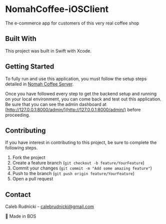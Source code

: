 # NomahCoffee-iOSClient

The e-commerce app for customers of this very real coffee shop

## Built With

This project was built in Swift with Xcode.

## Getting Started

To fully run and use this application, you must follow the setup steps detailed in [Nomah Coffee Server](https://www.github.com/NomahCoffee/NomahCoffee-Server).

Once you have followed every step to get the backend setup and running on your local environment, you can come back and test out this application. Be sure that you can see the admin dashboard at [http://127.0.0.1:8000/admin/](http://127.0.0.1:8000/admin/) before proceeding.

## Contributing

If you have interest in contributing to this project, be sure to complete the following steps.
1. Fork the project
2. Create a feature branch (`git checkout -b feature/YourFeature`)
3. Commit your changes (`git commit -m "Add some amazing feature"`)
4. Push to the branch (`git push origin feature/YourFeature`)
5. Open a pull request

## Contact

Caleb Rudnicki - calebrudnicki@gmail.com

📍 Made in BOS
